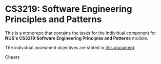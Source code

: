 # CS3219: Software Engineering Principles and Patterns

This is a monorepo that contains the tasks for the individual component for **NUS's CS3219:Software Engineering Principles and Patterns** module. 

The individual assesment objectives are stated in [this document](./resources/CS3219_OTOT_Assignment.pdf).

Cheers
